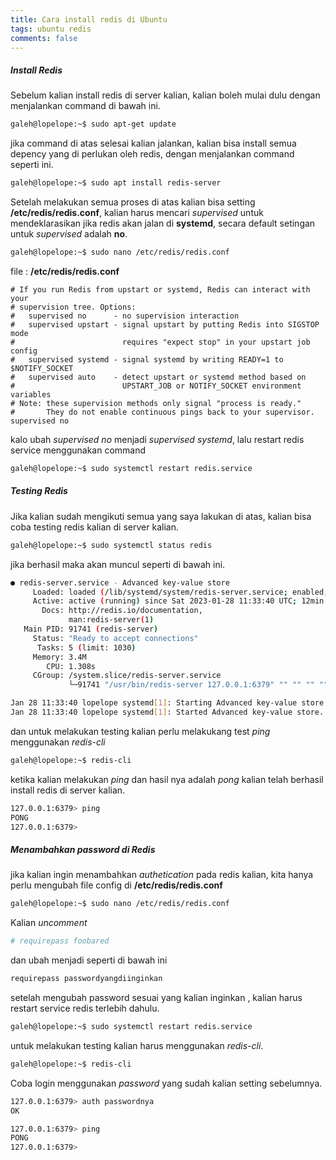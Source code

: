 ```yaml
---
title: Cara install redis di Ubuntu
tags: ubuntu redis
comments: false
---
```


##### Install Redis
Sebelum kalian install redis di server kalian, kalian boleh mulai dulu dengan menjalankan command di bawah ini.
```bash 
galeh@lopelope:~$ sudo apt-get update
```
jika command di atas selesai kalian jalankan, kalian bisa install semua depency yang di perlukan oleh redis, dengan menjalankan command seperti ini.
```bash 
galeh@lopelope:~$ sudo apt install redis-server
```
Setelah melakukan semua proses di atas kalian bisa setting **/etc/redis/redis.conf**,  kalian harus mencari *supervised* untuk mendeklarasikan jika redis akan jalan di **systemd**, secara default setingan untuk *supervised* adalah **no**.

```bash 
galeh@lopelope:~$ sudo nano /etc/redis/redis.conf
```
file :  **/etc/redis/redis.conf**
```
# If you run Redis from upstart or systemd, Redis can interact with your
# supervision tree. Options:
#   supervised no      - no supervision interaction
#   supervised upstart - signal upstart by putting Redis into SIGSTOP mode
#                        requires "expect stop" in your upstart job config
#   supervised systemd - signal systemd by writing READY=1 to $NOTIFY_SOCKET
#   supervised auto    - detect upstart or systemd method based on
#                        UPSTART_JOB or NOTIFY_SOCKET environment variables
# Note: these supervision methods only signal "process is ready."
#       They do not enable continuous pings back to your supervisor.
supervised no
```
kalo ubah *supervised no* menjadi *supervised systemd*, lalu restart redis service menggunakan command

```bash 
galeh@lopelope:~$ sudo systemctl restart redis.service
```

##### Testing Redis
Jika kalian sudah mengikuti semua yang saya lakukan di atas, kalian bisa coba testing redis kalian di server kalian.
```bash 
galeh@lopelope:~$ sudo systemctl status redis
```
jika berhasil maka akan muncul seperti di bawah ini.
```bash 
● redis-server.service - Advanced key-value store
     Loaded: loaded (/lib/systemd/system/redis-server.service; enabled; vendor preset: enabled)
     Active: active (running) since Sat 2023-01-28 11:33:40 UTC; 12min ago
       Docs: http://redis.io/documentation,
             man:redis-server(1)
   Main PID: 91741 (redis-server)
     Status: "Ready to accept connections"
      Tasks: 5 (limit: 1030)
     Memory: 3.4M
        CPU: 1.308s
     CGroup: /system.slice/redis-server.service
             └─91741 "/usr/bin/redis-server 127.0.0.1:6379" "" "" "" "" "" "" "" "" "" "" "" "" "" "" "" "" "" "" "" "" "" "" "" "" "" "" "" "" "" "" "" "" "" "" "" "" "" "" "" "" "" "" ""

Jan 28 11:33:40 lopelope systemd[1]: Starting Advanced key-value store...
Jan 28 11:33:40 lopelope systemd[1]: Started Advanced key-value store.
```

dan untuk melakukan testing kalian perlu melakukang test *ping* menggunakan *redis-cli*

```bash 
galeh@lopelope:~$ redis-cli
```
ketika kalian melakukan *ping* dan hasil nya adalah *pong* kalian telah berhasil install redis di server kalian.
```bash 
127.0.0.1:6379> ping
PONG
127.0.0.1:6379> 
```


##### Menambahkan password di Redis

jika kalian ingin menambahkan *authetication* pada redis kalian, kita hanya perlu mengubah file config di **/etc/redis/redis.conf** 

```bash 
galeh@lopelope:~$ sudo nano /etc/redis/redis.conf
```
Kalian *uncomment* 

```bash 
# requirepass foobared
```
dan ubah menjadi seperti di bawah ini
```bash 
requirepass passwordyangdiinginkan
```
setelah mengubah password sesuai yang kalian inginkan , kalian harus restart service redis terlebih dahulu.
```bash 
galeh@lopelope:~$ sudo systemctl restart redis.service
```

untuk melakukan testing kalian harus menggunakan *redis-cli*.
```bash 
galeh@lopelope:~$ redis-cli
```
Coba login menggunakan *password* yang sudah kalian setting sebelumnya.
```bash
127.0.0.1:6379> auth passwordnya
OK
```
```bash 
127.0.0.1:6379> ping
PONG
127.0.0.1:6379> 
```





